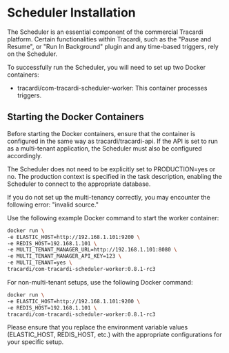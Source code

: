 # Scheduler Installation

The Scheduler is an essential component of the commercial Tracardi platform. Certain functionalities within Tracardi,
such as the "Pause and Resume", or "Run In Background" plugin and any time-based triggers, rely on the Scheduler.

To successfully run the Scheduler, you will need to set up two Docker containers:

* tracardi/com-tracardi-scheduler-worker: This container processes triggers.

## Starting the Docker Containers

Before starting the Docker containers, ensure that the container is configured in the same way as
tracardi/tracardi-api. If the API is set to run as a multi-tenant application, the Scheduler must also be configured
accordingly.

The Scheduler does not need to be explicitly set to PRODUCTION=yes or no. The production context is specified in the
task description, enabling the Scheduler to connect to the appropriate database.

If you do not set up the multi-tenancy correctly, you may encounter the following error: "invalid source."

Use the following example Docker command to start the worker container:

```bash
docker run \
-e ELASTIC_HOST=http://192.168.1.101:9200 \
-e REDIS_HOST=192.168.1.101 \
-e MULTI_TENANT_MANAGER_URL=http://192.168.1.101:8080 \
-e MULTI_TENANT_MANAGER_API_KEY=123 \
-e MULTI_TENANT=yes \
tracardi/com-tracardi-scheduler-worker:0.8.1-rc3
```

For non-multi-tenant setups, use the following Docker command:

```bash
docker run \
-e ELASTIC_HOST=http://192.168.1.101:9200 \
-e REDIS_HOST=192.168.1.101 \
tracardi/com-tracardi-scheduler-worker:0.8.1-rc3
```

Please ensure that you replace the environment variable values (ELASTIC_HOST, REDIS_HOST, etc.) with the appropriate
configurations for your specific setup.
